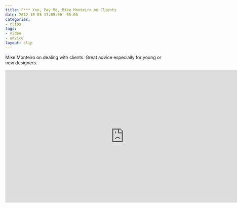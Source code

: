 ```yaml
---
title: F*** You, Pay Me, Mike Monteiro on Clients
date: 2012-10-05 17:05:00 -05:00
categories:
- clips
tags:
- video
- advice
layout: clip
---
```


Mike Monteiro on dealing with clients. Great advice especially for young or new designers.

<iframe src="http://player.vimeo.com/video/22053820?portrait=0" width="748" height="420" frameborder="0" webkitallowfullscreen mozallowfullscreen allowfullscreen></iframe>
